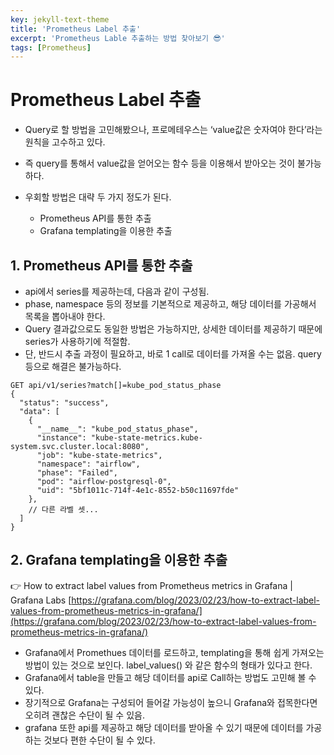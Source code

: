 ```yaml
---
key: jekyll-text-theme
title: 'Prometheus Label 추출'
excerpt: 'Prometheus Lable 추출하는 방법 찾아보기 😎'
tags: [Prometheus]
---
```


# Prometheus Label 추출

* Query로 할 방법을 고민해봤으나, 프로메테우스는 ‘value값은 숫자여야 한다’라는 원칙을 고수하고 있다.

* 즉 query를 통해서 value값을 얻어오는 함수 등을 이용해서 받아오는 것이 불가능하다.

* 우회할 방법은 대략 두 가지 정도가 된다.
	* Prometheus API를 통한 추출
	* Grafana templating을 이용한 추출



## 1. Prometheus API를 통한 추출

- api에서 series를 제공하는데, 다음과 같이 구성됨.
- phase, namespace 등의 정보를 기본적으로 제공하고, 해당 데이터를 가공해서 목록을 뽑아내야 한다.
- Query 결과값으로도 동일한 방법은 가능하지만, 상세한 데이터를 제공하기 때문에 series가 사용하기에 적절함.
- 단, 반드시 추출 과정이 필요하고, 바로 1 call로 데이터를 가져올 수는 없음. query 등으로 해결은 불가능하다.


```
GET api/v1/series?match[]=kube_pod_status_phase
{
  "status": "success",
  "data": [
    {
      "__name__": "kube_pod_status_phase",
      "instance": "kube-state-metrics.kube-system.svc.cluster.local:8080",
      "job": "kube-state-metrics",
      "namespace": "airflow",
      "phase": "Failed",
      "pod": "airflow-postgresql-0",
      "uid": "5bf1011c-714f-4e1c-8552-b50c11697fde"
    },
    // 다른 라벨 셋...
  ]
}
```

## 2. Grafana templating을 이용한 추출

👉 How to extract label values from Prometheus metrics in Grafana | Grafana Labs
[https://grafana.com/blog/2023/02/23/how-to-extract-label-values-from-prometheus-metrics-in-grafana/](https://grafana.com/blog/2023/02/23/how-to-extract-label-values-from-prometheus-metrics-in-grafana/)


* Grafana에서 Promethues 데이터를 로드하고, templating을 통해 쉽게 가져오는 방법이 있는 것으로 보인다. label_values() 와 같은 함수의 형태가 있다고 한다.
* Grafana에서 table을 만들고 해당 데이터를 api로 Call하는 방법도 고민해 볼 수 있다.
* 장기적으로 Grafana는 구성되어 들어갈 가능성이 높으니 Grafana와 접목한다면 오히려 괜찮은 수단이 될 수 있음.
* grafana 또한 api를 제공하고 해당 데이터를 받아올 수 있기 때문에 데이터를 가공하는 것보다 편한 수단이 될 수 있다.